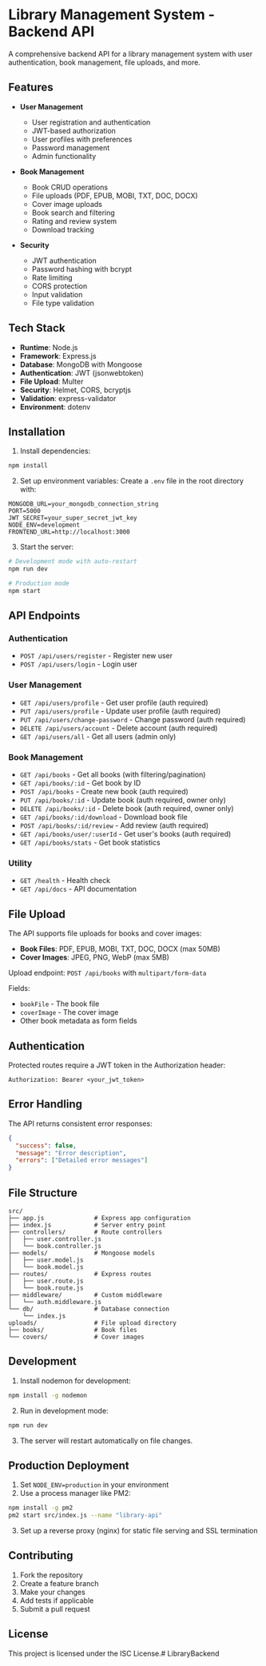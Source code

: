 # Library Management System - Backend API

A comprehensive backend API for a library management system with user authentication, book management, file uploads, and more.

## Features

- **User Management**
  - User registration and authentication
  - JWT-based authorization
  - User profiles with preferences
  - Password management
  - Admin functionality

- **Book Management**
  - Book CRUD operations
  - File uploads (PDF, EPUB, MOBI, TXT, DOC, DOCX)
  - Cover image uploads
  - Book search and filtering
  - Rating and review system
  - Download tracking

- **Security**
  - JWT authentication
  - Password hashing with bcrypt
  - Rate limiting
  - CORS protection
  - Input validation
  - File type validation

## Tech Stack

- **Runtime**: Node.js
- **Framework**: Express.js
- **Database**: MongoDB with Mongoose
- **Authentication**: JWT (jsonwebtoken)
- **File Upload**: Multer
- **Security**: Helmet, CORS, bcryptjs
- **Validation**: express-validator
- **Environment**: dotenv

## Installation

1. Install dependencies:
```bash
npm install
```

2. Set up environment variables:
Create a `.env` file in the root directory with:
```env
MONGODB_URL=your_mongodb_connection_string
PORT=5000
JWT_SECRET=your_super_secret_jwt_key
NODE_ENV=development
FRONTEND_URL=http://localhost:3000
```

3. Start the server:
```bash
# Development mode with auto-restart
npm run dev

# Production mode
npm start
```

## API Endpoints

### Authentication
- `POST /api/users/register` - Register new user
- `POST /api/users/login` - Login user

### User Management
- `GET /api/users/profile` - Get user profile (auth required)
- `PUT /api/users/profile` - Update user profile (auth required)
- `PUT /api/users/change-password` - Change password (auth required)
- `DELETE /api/users/account` - Delete account (auth required)
- `GET /api/users/all` - Get all users (admin only)

### Book Management
- `GET /api/books` - Get all books (with filtering/pagination)
- `GET /api/books/:id` - Get book by ID
- `POST /api/books` - Create new book (auth required)
- `PUT /api/books/:id` - Update book (auth required, owner only)
- `DELETE /api/books/:id` - Delete book (auth required, owner only)
- `GET /api/books/:id/download` - Download book file
- `POST /api/books/:id/review` - Add review (auth required)
- `GET /api/books/user/:userId` - Get user's books (auth required)
- `GET /api/books/stats` - Get book statistics

### Utility
- `GET /health` - Health check
- `GET /api/docs` - API documentation

## File Upload

The API supports file uploads for books and cover images:

- **Book Files**: PDF, EPUB, MOBI, TXT, DOC, DOCX (max 50MB)
- **Cover Images**: JPEG, PNG, WebP (max 5MB)

Upload endpoint: `POST /api/books` with `multipart/form-data`

Fields:
- `bookFile` - The book file
- `coverImage` - The cover image
- Other book metadata as form fields

## Authentication

Protected routes require a JWT token in the Authorization header:
```
Authorization: Bearer <your_jwt_token>
```

## Error Handling

The API returns consistent error responses:
```json
{
  "success": false,
  "message": "Error description",
  "errors": ["Detailed error messages"]
}
```

## File Structure

```
src/
├── app.js              # Express app configuration
├── index.js            # Server entry point
├── controllers/        # Route controllers
│   ├── user.controller.js
│   └── book.controller.js
├── models/             # Mongoose models
│   ├── user.model.js
│   └── book.model.js
├── routes/             # Express routes
│   ├── user.route.js
│   └── book.route.js
├── middleware/         # Custom middleware
│   └── auth.middleware.js
└── db/                 # Database connection
    └── index.js
uploads/                # File upload directory
├── books/              # Book files
└── covers/             # Cover images
```

## Development

1. Install nodemon for development:
```bash
npm install -g nodemon
```

2. Run in development mode:
```bash
npm run dev
```

3. The server will restart automatically on file changes.

## Production Deployment

1. Set `NODE_ENV=production` in your environment
2. Use a process manager like PM2:
```bash
npm install -g pm2
pm2 start src/index.js --name "library-api"
```

3. Set up a reverse proxy (nginx) for static file serving and SSL termination

## Contributing

1. Fork the repository
2. Create a feature branch
3. Make your changes
4. Add tests if applicable
5. Submit a pull request

## License

This project is licensed under the ISC License.#   L i b r a r y B a c k e n d  
 